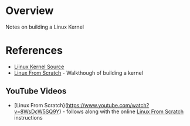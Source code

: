 # Overview

Notes on building a Linux Kernel

# References

* [Liinux Kernel Source](https://www.kernel.org/)
* [Linux From Scratch](http://www.linuxfromscratch.org/lfs/view/stable/) - Walkthough of building a kernel

## YouTube Videos

* [Linux From Scratch}(https://www.youtube.com/watch?v=8WsDcW5SQ9Y) - follows along with the online [Linux From Scratch](http://www.linuxfromscratch.org/lfs/view/stable/) instructions

